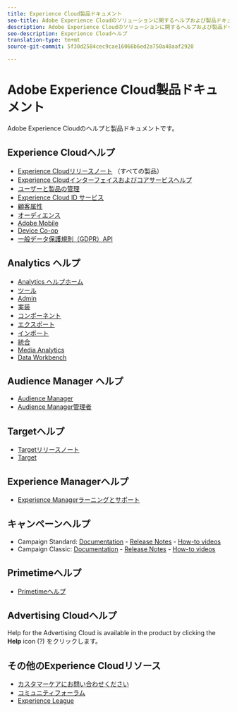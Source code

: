 ```yaml
---
title: Experience Cloud製品ドキュメント
seo-title: Adobe Experience Cloudのソリューションに関するヘルプおよび製品ドキュメントです。
description: Adobe Experience Cloudのソリューションに関するヘルプおよび製品ドキュメントです。
seo-description: Experience Cloudヘルプ
translation-type: tm+mt
source-git-commit: 5f30d2584cec9cae16066b6ed2a750a48aaf2920

---
```



# Adobe Experience Cloud製品ドキュメント

Adobe Experience Cloudのヘルプと製品ドキュメントです。

## Experience Cloudヘルプ

* [Experience Cloudリリースノート](https://docs.adobe.com/content/help/en/release-notes/experience-cloud/current.html) （すべての製品）
* [Experience Cloudインターフェイスおよびコアサービスヘルプ](https://docs.adobe.com/content/help/en/core-services/interface/experience-cloud.html)
* [ユーザーと製品の管理](https://docs.adobe.com/content/help/en/core-services/interface/manage-users-and-products/admin-getting-started.html)
* [Experience Cloud ID サービス](https://docs.adobe.com/content/help/en/id-service/using/home.html)
* [顧客属性](https://docs.adobe.com/content/help/en/core-services/interface/customer-attributes/attributes.html)
* [オーディエンス](https://docs.adobe.com/content/help/en/core-services/interface/audiences/audience-library.html)
* [Adobe Mobile](https://docs.adobe.com/content/help/en/mobile-services/using/home.html)
* [Device Co-op](https://docs.adobe.com/content/help/en/device-co-op/using/home.html)
* [一般データ保護規則（GDPR）API](https://www.adobe.io/apis/experiencecloud/gdpr.html)

## Analytics ヘルプ

* [Analytics ヘルプホーム](https://docs.adobe.com/content/help/en/analytics/landing/home.html)
* [ツール](https://docs.adobe.com/content/help/en/analytics/analyze/home.html)
* [Admin](https://docs.adobe.com/content/help/en/analytics/admin/home.html)
* [実装](https://docs.adobe.com/content/help/en/analytics/implementation/home.html)
* [コンポーネント](https://docs.adobe.com/content/help/en/analytics/components/home.html)
* [エクスポート](https://docs.adobe.com/content/help/en/analytics/export/home.html)
* [インポート](https://docs.adobe.com/content/help/en/analytics/import/home.html)
* [統合](https://docs.adobe.com/content/help/en/analytics/integration/home.html)
* [Media Analytics](https://docs.adobe.com/content/help/en/media-analytics/using/media-overview.html)
* [Data Workbench](https://marketing.adobe.com/resources/help/en_US/insight/)

## Audience Manager ヘルプ

* [Audience Manager](https://marketing.adobe.com/resources/help/en_US/aam/)
* [Audience Manager管理者](https://marketing.adobe.com/resources/help/en_US/aam/admin/index.html)

## Targetヘルプ

* [Targetリリースノート](https://docs.adobe.com/content/help/en/target/using/release-notes/release-notes.html)
* [Target](https://docs.adobe.com/content/help/en/target/using/target-home.html)

## Experience Managerヘルプ

* [Experience Managerラーニングとサポート](https://helpx.adobe.com/support/experience-manager.html)

## キャンペーンヘルプ

* Campaign Standard: [Documentation](https://helpx.adobe.com/support/campaign/standard.html) - [Release Notes](https://docs.adobe.com/content/help/en/campaign-standard/using/release-notes/release-notes.html) - [How-to videos](https://docs.adobe.com/content/help/en/campaign-learn/campaign-standard-tutorials/overview.html)
* Campaign Classic: [Documentation](https://helpx.adobe.com/support/campaign/classic.html) - [Release Notes](https://docs.campaign.adobe.com/doc/AC/en/RN.html) - [How-to videos](https://docs.adobe.com/content/help/en/campaign-learn/campaign-classic-tutorials/overview.html)

## Primetimeヘルプ

* [Primetimeヘルプ](http://help.adobe.com/en_US/primetime/)

## Advertising Cloudヘルプ

Help for the Advertising Cloud is available in the product by clicking the **Help** icon (?) をクリックします。

## その他のExperience Cloudリソース

* [カスタマーケアにお問い合わせください](https://helpx.adobe.com/contact/enterprise-support.ec.html)
* [コミュニティフォーラム](https://forums.adobe.com/community/experience-cloud)
* [Experience League](https://landing.adobe.com/experience-league/)